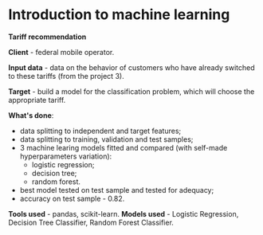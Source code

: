 # Introduction to machine learning

__Tariff recommendation__

__Client__ - federal mobile operator.

__Input data__ - data on the behavior of customers who have already switched to these tariffs (from the project 3).

__Target__ - build a model for the classification problem, which will choose the appropriate tariff.

__What's done__:
- data splitting to independent and target features;
- data splitting to training, validation and test samples;
- 3 machine learing models fitted and compared (with self-made hyperparameters variation):
    - logistic regression;
    - decision tree;
    - random forest.
- best model tested on test sample and tested for adequacy;
- accuracy on test sample - 0.82.

__Tools used__ - pandas, scikit-learn.
__Models used__ - Logistic Regression, Decision Tree Classifier, Random Forest Classifier.